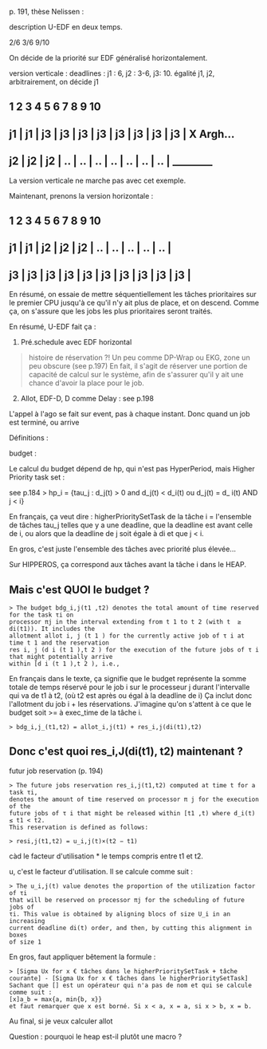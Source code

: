 p. 191, thèse Nelissen :

description U-EDF en deux temps.

2/6
3/6
9/10

On décide de la priorité sur EDF généralisé horizontalement.

version verticale :
deadlines : j1 : 6, j2 : 3-6, j3: 10. égalité j1, j2, arbitrairement, on décide j1

  1    2    3    4    5    6    7    8   9    10
------------------------------------------------------------

 j1 | j1 | j3 | j3 | j3 | j3 | j3 | j3 | j3 | j3 | X Argh...
-----------------------------------------------------------
 j2 | j2 | j2 | .. | .. | .. | .. | .. | .. | .. | ________
 -----------------------------------------------------------

 La version verticale ne marche pas avec cet exemple.

 Maintenant, prenons la version horizontale :

  1    2    3    4    5    6    7    8   9    10
------------------------------------------------------------
 j1 | j1 | j2 | j2 | j2 | .. | .. | .. | .. | .. |
-----------------------------------------------------------
 j3 | j3 | j3 | j3 | j3 | j3 | j3 | j3 | j3 | j3 |
-----------------------------------------------------------
 En résumé, on essaie de mettre séquentiellement les tâches prioritaires sur le premier CPU 
 jusqu'à ce qu'il n'y ait plus de place, et on descend. Comme ça, 
 on s'assure que les jobs les plus prioritaires seront traités.

En résumé, U-EDF fait ça :
1. Pré.schedule avec EDF horizontal
> histoire de réservation ?! Un peu comme DP-Wrap ou EKG, zone un peu obscure (see p.197)
En fait, il s'agit de réserver une portion de capacité de calcul sur le système, 
afin de s'assurer qu'il y ait une chance d'avoir la place pour le job.
2. Allot, EDF-D, D comme Delay : see p.198

L'appel à l'ago se fait sur event, pas à chaque instant.
Donc quand un job est terminé, ou arrive 


Définitions : 

budget : 

Le calcul du budget dépend de hp, qui n'est pas HyperPeriod, mais 
Higher Priority task set : 

see p.184
	> hp_i = {tau_j : d_j(t) > 0 and d_j(t) < d_i(t) ou d_j(t) = d_ i(t) AND j < i}

En français, ça veut dire :
higherPrioritySetTask de la tâche i = l'ensemble de tâches tau_j telles que y a une deadline, 
que la deadline est avant celle de i, 
ou alors que la deadline de j soit égale à di et que j < i.

En gros, c'est juste l'ensemble des tâches avec priorité plus élevée... 

Sur HIPPEROS, ça correspond aux tâches avant la tâche i dans le HEAP.

Mais c'est QUOI le budget ?
---------------------------

	> The budget bdg_i,j(t1 ,t2) denotes the total amount of time reserved for the task τi on
	processor πj in the interval extending from t 1 to t 2 (with t  ≥ di(t1)). It includes the
	allotment allot i, j (t 1 ) for the currently active job of τ i at time t 1 and the reservation
	res i, j (d i (t 1 ),t 2 ) for the execution of the future jobs of τ i that might potentially arrive
	within [d i (t 1 ),t 2 ), i.e.,

En français dans le texte, ça signifie que le budget représente la somme totale 
de temps réservé pour le job i sur le processeur j durant l'intervalle 
qui va de t1 à t2, (où t2 est après ou égal à la deadline de i)
Ça inclut donc l'allotment du job i + les réservations.
J'imagine qu'on s'attent à ce que le budget soit >= à exec_time de la tâche i.

	> bdg_i,j_(t1,t2) = allot_i,j(t1) + res_i,j(di(t1),t2)

Donc c'est quoi res_i,J(di(t1), t2) maintenant ?
-----------------------------------------------

futur job reservation (p. 194)

	> The future jobs reservation res_i,j(t1,t2) computed at time t for a task τi, 
	denotes the amount of time reserved on processor π j for the execution of the 
	future jobs of τ i that might be released within [t1 ,t) where d_i(t) ≤ t1 < t2. 
	This reservation is defined as follows:

	> resi,j(t1,t2) = u_i,j(t)×(t2 − t1)

càd le facteur d'utilisation * le temps compris entre t1 et t2.

u, c'est le facteur d'utilisation.
Il se calcule comme suit : 

	> The u_i,j(t) value denotes the proportion of the utilization factor of τi 
	that will be reserved on processor πj for the scheduling of future jobs of 
	τi. This value is obtained by aligning blocs of size U_i in an increasing 
	current deadline di(t) order, and then, by cutting this alignment in boxes 
	of size 1

En gros, faut appliquer bêtement la formule :
	
	> [Sigma Ux for x € tâches dans le higherPrioritySetTask + tâche courante] - [Sigma Ux for x € tâches dans le higherPrioritySetTask]
	Sachant que [] est un opérateur qui n'a pas de nom et qui se calcule comme suit :
	[x]a_b = max{a, min{b, x}}
	et faut remarquer que x est borné. Si x < a, x = a, si x > b, x = b.

Au final, si je veux calculer allot

Question : pourquoi le heap est-il plutôt une macro ?